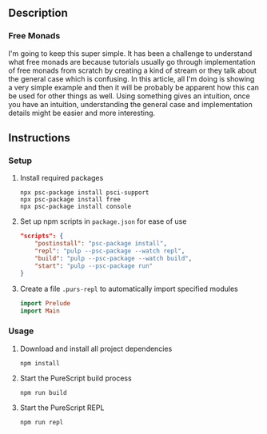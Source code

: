 ## Description
### Free Monads
I'm going to keep this super simple. It has been a challenge to understand what free monads are because tutorials usually go through implementation of free monads from scratch by creating a kind of stream or they talk about the general case which is confusing. In this article, all I'm doing is showing a very simple example and then it will be probably be apparent how this can be used for other things as well. Using something gives an intuition, once you have an intuition, understanding the general case and implementation details might be easier and more interesting.
## Instructions
### Setup
1. Install required packages
    ```
    npx psc-package install psci-support
    npx psc-package install free
    npx psc-package install console
    ```
1. Set up npm scripts in `package.json` for ease of use
    ```json
    "scripts": {
        "postinstall": "psc-package install",
        "repl": "pulp --psc-package --watch repl",
        "build": "pulp --psc-package --watch build",
        "start": "pulp --psc-package run"
    }
    ```
1. Create a file `.purs-repl` to automatically import specified modules
    ```purescript
    import Prelude
    import Main
    ```
### Usage
1. Download and install all project dependencies
    ```
    npm install
    ```
1. Start the PureScript build process
    ```
    npm run build
    ```
1. Start the PureScript REPL
    ```
    npm run repl
    ```
